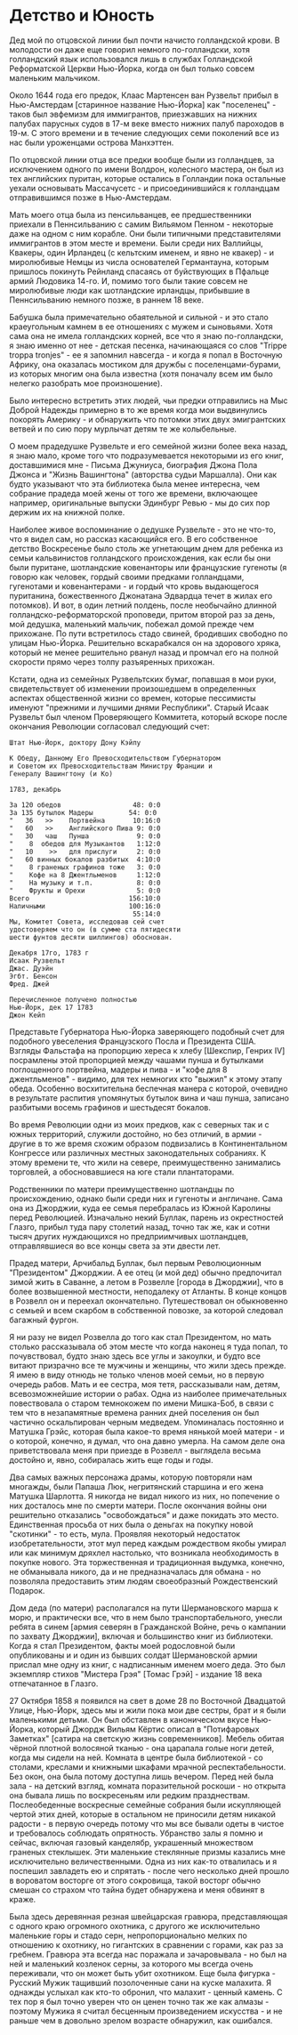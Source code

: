 # Детство и Юность

Дед мой по отцовской линии был почти начисто голландской крови. В молодости
он даже еще говорил немного по-голландски, хотя голландский язык
использовался лишь в службах Голландской Реформатской Церкви Нью-Йорка,
когда он был только совсем маленьким мальчиком.

Около 1644 года его предок, Клаас Мартенсен ван Рузвельт прибыл в Нью-Амстердам
[старинное название Нью-Йорка] как "поселенец" - таков был эвфемизм для иммигрантов,
приезжавших на нижних палубах парусных судов в 17-м веке вместо нижних палуб пароходов в 19-м.
С этого времени и в течение следующих семи поколений все из нас были уроженцами
острова Манхэттен.

По отцовской линии отца все предки вообще были из голландцев, за исключением
одного по имени Волдрон, колесного мастера, он был из тех английских пуритан, которые остались
в Голландии пока остальные уехали основывать Массачусетс - и присоединившийся к голландцам
отправившимся позже в Нью-Амстердам.

Мать моего отца была из пенсильванцев, ее предшественники приехали в Пеннсильванию с
самим Вильямом Пенном - некоторые даже на одном с ним корабле. Они были типичными
представителями иммигрантов в этом месте и времени. Были среди них Валлийцы, Квакеры, один
Ирландец (с кельтским именем, и явно не квакер) - и миролюбивые Немцы из числа основателей
Германтауна, которым пришлось покинуть Рейнланд спасаясь от буйствующих в Пфальце армий Людовика 14-го.
И, помимо того были такие совсем не миролюбивые люди как шотландские ирландцы,
прибывшие в Пеннсильванию немного позже, в раннем 18 веке.

Бабушка была примечательно обаятельной и сильной - и это стало краеугольным камнем в ее
отношениях с мужем и сыновьями. Хотя сама она не имела голландских корней, все что я знаю по-голландски,
я знаю именно от нее - детская песенка, начинающаяся со слов "Trippe troppa tronjes" -
ее я запомнил навсегда - и когда я попал в Восточную Африку, она оказалась мостиком
для дружбы с поселенцами-бурами, из которых многим она была известна (хотя поначалу
всем им было нелегко разобрать мое произношение).

Было интересно встретить этих людей, чьи предки отправились на Мыс Доброй Надежды примерно
в то же время когда мои выдвинулись покорять Америку - и обнаружить что потомки этих двух
эмигрантских ветвей и по сию пору мурлычат детям те же колыбельные.

О моем прадедушке Рузвельте и его семейной жизни более века назад, я знаю мало, кроме
того что подразумевается некоторыми из его книг, доставшимися мне - Письма Джуниуса,
биография Джона Пола Джонса и "Жизнь Вашингтона" (авторства судьи Маршалла). Они
как будто указывают что эта библиотека была менее интересна, чем собрание
прадеда моей жены от того же времени, включающее например, оригинальные выпуски
Эдинбург Ревью - мы до сих пор держим их на книжной полке.

Наиболее живое воспоминание о дедушке Рузвельте - это не что-то, что я видел сам,
но рассказ касающийся его. В его собственное детство Воскресенье было столь же
угнетающим днем для ребенка из семьи кальвинистов голландского происхождения, как если
бы они были пуритане, шотландские ковенанторы или французские гугеноты (я говорю как
человек, гордый своими предками голландцами, гугенотами и ковенантерами - и гордый
что кровь выдающегося пуританина, божественного Джонатана Эдвардца течет в жилах его потомков).
И вот, в один летний полдень, после необычайно длинной голландско-реформаторской проповеди,
притом второй раз за день, мой дедушка, маленький мальчик, побежал домой прежде
чем прихожане. По пути встретилось стадо свиней, бродивших свободно по улицам
Нью-Йорка. Решительно вскарабкался он на здорового хряка, который не менее решительно
рванул назад и промчал его на полной скорости прямо через толпу разъяренных прихожан.

Кстати, одна из семейных Рузвельтских бумаг, попавшая в мои руки, свидетельствует
об изменении произошедшем в определенных аспектах общественной жизни со времен,
которые пессимисты именуют "прежними и лучшими днями Республики". Старый Исаак Рузвельт
был членом Проверяющего Коммитета, который вскоре после окончания Революции
согласовал следующий счет:

    Штат Нью-Йорк, доктору Дону Кэйпу
    
    К Обеду, Данному Его Превосходительством Губернатором
    и Советом их Превосходительствам Министру Франции и
    Генералу Вашингтону (и Ко)
    
    1783, декабрь
    
    За 120 обедов                  48: 0:0
    За 135 бутылок Мадеры         54: 0:0
    "   36   >>    Портвейна       10:16:0
    "   60   >>    Английского Пива 9: 0:0
    "   30   чаш   Пунша            9: 0:0
    "    8  обедов для Музыкантов   1:12:0
    "   10    >>   для прислуги     2: 0:0
    "   60 винных бокалов разбитых  4:10:0
    "    8 граненых графинов тоже   3: 0:0
    "    Кофе на 8 Джентльменов     1:12:0
    "    На музыку и т.п.           8: 0:0
    "    Фрукты и Орехи             5: 0:0
    Всего                         156:10:0
    Наличными                     100:16:0
                                   55:14:0
    Мы, Комитет Совета, исследовав сей счет
    удостоверяем что он (в сумме ста пятидесяти
    шести фунтов десяти шиллингов) обоснован.
    
    Декабря 17го, 1783 г
    Исаак Рузвельт
    Джас. Дуэйн
    Эгбт. Бенсон
    Фред. Джей
    
    Перечисленное получено полностью
    Нью-Йорк, дек 17 1783
    Джон Кейп

Представьте Губернатора Нью-Йорка заверяющего подобный счет для подобного
увеселения Французского Посла и Президента США. Взгляды Фальстафа
на пропорцию хереса к хлебу [Шекспир, Генрих IV] посрамлены этой
пропорцией между чашами пунша и бутылками поглощенного портвейна, мадеры и пива -
и "кофе для 8 джентльменов" - видимо, для тех немногих кто "выжил" к этому этапу обеда.
Особенно восхитительна беспечная манера с которой, очевидно в результате
распития упомянутых бутылок вина и чаш пунша, записано разбитыми восемь графинов и
шестьдесят бокалов.

Во время Революции одни из моих предков, как с северных так и с южных территорий, служили
достойно, но без отличий, в армии - другие в то же время схожим образом подвизались
в Континентальном Конгрессе или различных местных законодательных собраниях.
К этому времени те, что жили на севере, преимущественно занимались торговлей,
а обосновавшиеся на юге стали плантаторами.

Родственники по матери преимущественно шотландцы по происхождению, однако
были среди них и гугеноты и англичане. Сама она из Джорджии, куда ее семья
перебралась из Южной Каролины перед Революцией. Изначально некий Буллак,
парень из окрестностей Глазго, прибыл туда пару столетий назад, точно так же,
как и сотни тысяч других нуждающихся но предприимчивых шотландцев, отправлявшиеся
во все концы света за эти двести лет.

Прадед матери, Арчибальд Буллак, был первым Революционным "Президентом" Джорджии.
А ее отец (и мой дед) обычно предпочитал зимой жить в Саванне, а летом
в Розвелле [города в Джорджии], что в более возвышенной местности, неподалеку от Атланты.
В конце концов в Розвелл он и переехал окончательно. Путешествовал он обыкновенно
с семьей и всем скарбом в собственной повозке, за которой следовал багажный фургон.

Я ни разу не видел Розвелла до того как стал Президентом, но мать столько рассказывала
об этом месте что когда наконец я туда попал, то почувствовал, будто знаю здесь
все углы и закоулки, и будто все витают призрачно все те мужчины
и женщины, что жили здесь прежде. Я имею в виду отнюдь не только членов
моей семьи, но в первую очередь рабов. Мать и ее сестра, моя тетя, рассказывали
нам, детям, всевозможнейшие истории о рабах. Одна из наиболее примечательных
повествовала о старом темнокожем по имени Мишка-Боб, в связи с тем что
в незапамятные времена ранних дней поселения он был частично оскальпирован
черным медведем. Упоминалась постоянно и Матушка Грэйс, которая была
какое-то время нянькой моей матери - и о которой, конечно, я думал,
что она давно умерла. На самом деле она приветствовала меня при приезде в Розвелл -
выглядела весьма достойно и, явно, собиралась жить еще годы и годы.

Два самых важных персонажа драмы, которую повторяли нам многажды, были Папаша Люк,
негритянский старшина и его жена Матушка Шарлотта. Я никогда не видал
никого из них, но попечение о них досталось мне по смерти матери. После
окончания войны они решительно отказались "освобождаться" и даже покидать
это место. Единственная просьба от них была о деньгах на покупку новой
"скотинки" - то есть, мула. Проявляя некоторый недостаток изобретательности,
этот мул перед каждым рождеством якобы умирал или как минимум дряхлел настолько,
что возникала необходимость в покупке нового. Эта торжественная и традиционная
выдумка, конечно, не обманывала никого, да и не предназначалась для обмана - но
позволяла предоставить этим людям своеобразный Рождественский Подарок.

Дом деда (по матери) располагался на пути Шермановского марша к морю, и
практически все, что в нем было транспортабельного, унесли ребята в синем
[армия северян в Гражданской Войне, речь о кампании по захвату Джорджии],
включая и большинство книг из библиотеки. Когда я стал Президентом,
факты моей родословной были опубликованы и и один из бывших солдат Шермановской
армии прислал мне одну из книг, с надписанным именем моего деда. Это был
экземпляр стихов "Мистера Грэя" [Томас Грэй] - издание 18 века отпечатанное в Глазго.

27 Октября 1858 я появился на свет в доме 28 по Восточной Двадцатой Улице, Нью-Йорк,
здесь мы и жили пока мои две сестры, брат и я были маленькими детьми. Он был
обставлен в каноническом вкусе Нью-Йорка, который Джордж Вильям Кёртис
описал в "Потифаровых Заметках" [сатира на светскую жизнь современников]. Мебель
обитая чёрной плотной волосяной тканью - она царапала голые ноги детей, когда
мы сидели на ней. Комната в центре была библиотекой - со столами, креслами и
книжными шкафами мрачной респектабельности. Без окон, она была потому доступна лишь
вечером. Перед ней была зала - на детский взгляд, комната поразительной роскоши - но
открыта она бывала лишь по воскресеньям или редким празднествам. Послеобеденные
воскресные семейные собрания были искупляющей чертой этих дней, которые в остальном
не приносили детям никакой радости - в первую очередь потому что мы все бывали
одеты в чистое и требовалось соблюдать опрятность. Убранство залы я помню и сейчас,
включая газовый канделябр, украшенный множеством граненых стеклышек. Эти маленькие
стеклянные призмы казались мне исключительно величественными. Одна из них как-то
отвалилась и я поспешил завладеть ею и спрятать - после чего несколько дней прошло
в вороватом восторге от этого сокровища, такой восторг обычно смешан со страхом что
тайна будет обнаружена и меня обвинят в краже.

Была здесь деревянная резная швейцарская гравюра, представляющая с одного краю
огромного охотника, с другого же исключительно маленькие горы и стадо серн, непропорционально
мелких по отношению к охотнику, но гигантских в сравнении с горами, как раз за гребнем.
Гравюра эта всегда нас поражала и зачаровывала - но был на ней и маленький козленок серны,
за которого мы всегда очень переживали, что он может быть убит охотником.
Еще была фигурка - Русский Мужик тащивший позолоченные сани на куске малахита. Я однажды услыхал
как кто-то обронил, что малахит - ценный камень. С тех пор я был точно
уверен что он ценен точно так же как алмазы - поэтому Мужика я считал
бесценным произведением искусства - и не раньше чем в довольно зрелом
возрасте обнаружил, как ошибался.
